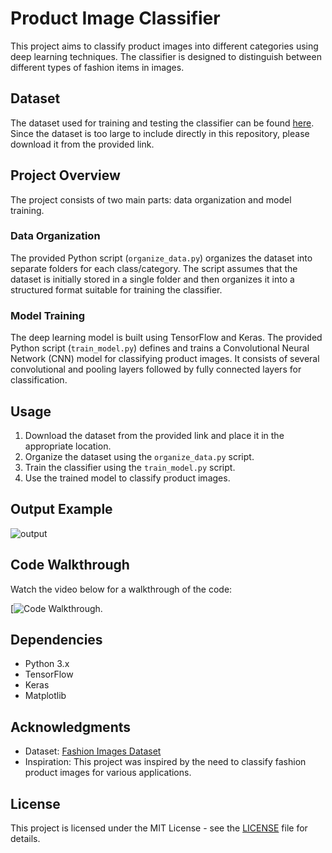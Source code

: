 # Product Image Classifier

This project aims to classify product images into different categories using deep learning techniques. The classifier is designed to distinguish between different types of fashion items in images.

## Dataset

The dataset used for training and testing the classifier can be found [here](https://www.kaggle.com/datasets/vikashrajluhaniwal/fashion-images). Since the dataset is too large to include directly in this repository, please download it from the provided link.

## Project Overview

The project consists of two main parts: data organization and model training.

### Data Organization

The provided Python script (`organize_data.py`) organizes the dataset into separate folders for each class/category. The script assumes that the dataset is initially stored in a single folder and then organizes it into a structured format suitable for training the classifier.

### Model Training

The deep learning model is built using TensorFlow and Keras. The provided Python script (`train_model.py`) defines and trains a Convolutional Neural Network (CNN) model for classifying product images. It consists of several convolutional and pooling layers followed by fully connected layers for classification.

## Usage

1. Download the dataset from the provided link and place it in the appropriate location.
2. Organize the dataset using the `organize_data.py` script.
3. Train the classifier using the `train_model.py` script.
4. Use the trained model to classify product images.

## Output Example

![output](https://github.com/Mohammed20037/Product-Image-Classifier/assets/113844625/48e55c55-0df0-4121-8733-50f218a50ec2)


## Code Walkthrough

Watch the video below for a walkthrough of the code:




[![Code Walkthrough](https://github.com/Mohammed20037/Product-Image-Classifier/assets/113844625/c9107cc2-199c-45fb-8b06-772a8c4b5d53).



## Dependencies

- Python 3.x
- TensorFlow
- Keras
- Matplotlib

## Acknowledgments

- Dataset: [Fashion Images Dataset](https://www.kaggle.com/datasets/vikashrajluhaniwal/fashion-images)
- Inspiration: This project was inspired by the need to classify fashion product images for various applications.

## License

This project is licensed under the MIT License - see the [LICENSE](LICENSE) file for details.
